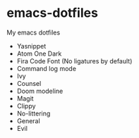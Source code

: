 # emacs-dotfiles
My emacs dotfiles

- Yasnippet
- Atom One Dark
- Fira Code Font (No ligatures by default)
- Command log mode
- Ivy
- Counsel
- Doom modeline
- Magit
- Clippy
- No-littering
- General
- Evil
